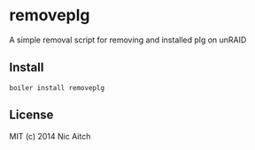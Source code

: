# removeplg

A simple removal script for removing and installed plg on unRAID

## Install

    boiler install removeplg

## License

MIT (c) 2014 Nic Aitch
